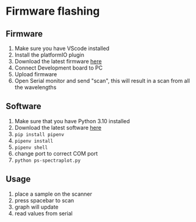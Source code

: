 # Firmware flashing

## Firmware

1. Make sure you have VScode installed
2. Install the platformIO plugin
3. Download the latest firmware [here](https://github.com/Plastic-Scanner/DB2.x-Firmware)
4. Connect Development board to PC
5. Upload firmware
6. Open Serial monitor and send "scan", this will result in a scan from all the wavelengths

## Software

1. Make sure that you have Python 3.10 installed
2. Download the latest software [here](https://github.com/Plastic-Scanner/spectraplot)
3. `pip install pipenv`
4. `pipenv install`
5. `pipenv shell`
6. change port to correct COM port
7. `python ps-spectraplot.py`

## Usage

1. place a sample on the scanner
2. press spacebar to scan
3. graph will update
4. read values from serial